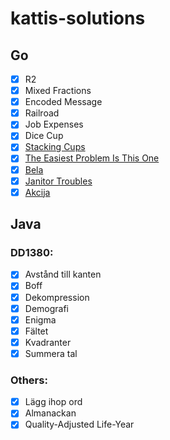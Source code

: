 # kattis-solutions

## Go

- [x] R2
- [x] Mixed Fractions
- [x] Encoded Message
- [x] Railroad
- [x] Job Expenses
- [x] Dice Cup
- [x] [Stacking Cups](https://open.kattis.com/problems/cups)
- [x] [The Easiest Problem Is This One](https://open.kattis.com/problems/easiest)
- [x] [Bela](https://open.kattis.com/problems/bela)
- [x] [Janitor Troubles](https://open.kattis.com/problems/janitortroubles)
- [x] [Akcija](https://open.kattis.com/problems/akcija)

## Java

### DD1380:

- [x] Avstånd till kanten
- [x] Boff
- [x] Dekompression
- [x] Demografi
- [x] Enigma
- [x] Fältet
- [x] Kvadranter
- [x] Summera tal

### Others:

- [x] Lägg ihop ord
- [x] Almanackan
- [x] Quality-Adjusted Life-Year
